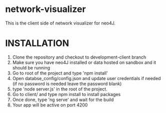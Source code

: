 # network-visualizer
This is the client side of network visualizer for neo4J.

# INSTALLATION

1. Clone the repository and checkout to development-client branch
2. Make sure you have neo4J installed or data hosted on sandbox and it should be running
3. Go to root of the project and type 'npm install'
4. Open databse_config/config.json and update user credentials if needed (if no password is needed leave the password blank)
5. type 'node server.js' in the root of the project.
6. Go to client/ and type npm install to install packages
7. Once done, type 'ng serve' and wait for the build
8. Your app will be active on port 4200
